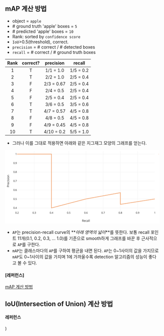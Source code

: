 ## mAP 계산 방법

- object = `apple`
- \# ground truth 'apple' boxes = `5`
- \# predicted 'apple' boxes = `10`
- Rank: sorted by `confidence score`
- `IoU`>0.5(threshold), correct.
- `precision` = \# correct / \# detected boxes
- `recall` = \# correct / \# ground truth boxes

| Rank | correct? | precision  |  recall   |
| :--: | :------: | :--------: | :-------: |
|  1   |    T     | 1/1 = 1.0  | 1/5 = 0.2 |
|  2   |    T     | 2/2 = 1.0  | 2/5 = 0.4 |
|  3   |    F     | 2/3 = 0.67 | 2/5 = 0.4 |
|  4   |    F     | 2/4 = 0.5  | 2/5 = 0.4 |
|  5   |    F     | 2/5 = 0.4  | 2/5 = 0.4 |
|  6   |    T     | 3/6 = 0.5  | 3/5 = 0.6 |
|  7   |    T     | 4/7 = 0.57 | 4/5 = 0.8 |
|  8   |    F     | 4/8 = 0.5  | 4/5 = 0.8 |
|  9   |    F     | 4/9 = 0.45 | 4/5 = 0.8 |
|  10  |    T     | 4/10 = 0.2 | 5/5 = 1.0 |

- 그러나 이를 그대로 적용하면 아래와 같은 지그재그 모양의 그래프를 얻는다.

![mAP_no_smooth](/miscellaneous/mAP_no_smooth.png)



- `AP`는 precision-recall curve의 **_아래 영역의 넓이_**를 뜻한다. 보통 recall 포인트 11개(0.1, 0.2, 0.3, … 1.0)를 기준으로 smooth하게 그래프를 바꾼 후 근사적으로 `AP`를 구한다.
- `mAP`는 클래스마다의 `AP`를 구하여 평균을 내면 된다. `AP`는 0~1사이의 값을 가지므로 `mAP`도 0~1사이의 값을 가지며 1에 가까울수록 detection 알고리즘의 성능이 좋다고 볼 수 있다.

#### [레퍼런스]

[mAP 계산 방법](https://medium.com/@jonathan_hui/map-mean-average-precision-for-object-detection-45c121a31173)



## IoU(Intersection of Union) 계산 방법



#### 레퍼런스

)